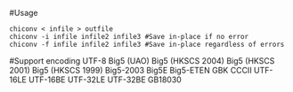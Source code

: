 #Usage

	chiconv < infile > outfile
	chiconv -i infile infile2 infile3 #Save in-place if no error
	chiconv -f infile infile2 infile3 #Save in-place regardless of errors

#Support encoding
	UTF-8
	Big5 (UAO)
	Big5 (HKSCS 2004)
	Big5 (HKSCS 2001)
	Big5 (HKSCS 1999)
	Big5-2003
	Big5E
	Big5-ETEN
	GBK
	CCCII
	UTF-16LE
	UTF-16BE
	UTF-32LE
	UTF-32BE
	GB18030

